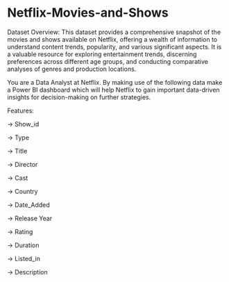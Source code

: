 # Netflix-Movies-and-Shows

Dataset Overview:
This dataset provides a comprehensive snapshot of the movies and shows available on Netflix, offering a wealth of information to understand content trends, popularity, and various significant aspects. It is a valuable resource for exploring entertainment trends, discerning preferences across different age groups, and conducting comparative analyses of genres and production locations.

You are a Data Analyst at Netflix. By making use of the following data make a Power BI dashboard which will help Netflix to gain important data-driven insights for decision-making on further strategies.

Features:

→ Show_id

→ Туре

→ Title

→ Director

→ Cast

→ Country

→ Date_Added

→ Release Year

→ Rating

→ Duration

→ Listed_in

→ Description

